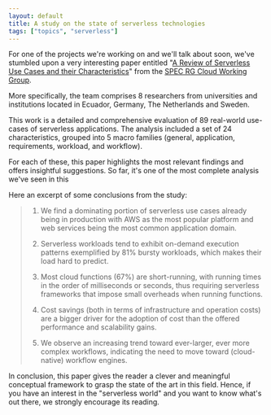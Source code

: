 ```yaml
---
layout: default
title: A study on the state of serverless technologies
tags: ["topics", "serverless"]
---
```

For one of the projects we're working on and we'll talk about soon, we've stumbled upon a very interesting paper entitled "[A Review of Serverless Use Cases and their Characteristics](https://arxiv.org/abs/2008.11110)" from the [SPEC RG Cloud Working Group](https://research.spec.org/working-groups/rg-cloud.html).

More specifically, the team comprises 8 researchers from universities and institutions located in Ecuador, Germany, The Netherlands and Sweden.

This work is a detailed and comprehensive evaluation of 89 real-world use-cases of serverless applications. The analysis included a set of 24 characteristics, grouped into 5 macro families (general, application, requirements, workload, and workflow).

For each of these, this paper highlights the most relevant findings and offers insightful suggestions. So far, it's one of the most complete analysis we've seen in this

Here an excerpt of some conclusions from the study:

> 1. We find a dominating portion of serverless use cases already being in production with AWS as the most popular platform and web services being the most common application domain.
>
>
> 2. Serverless workloads tend to exhibit on-demand execution patterns exemplified by 81% bursty workloads, which makes their load hard to predict.
>
>   
> 3. Most cloud functions (67%) are short-running, with running times in the order of milliseconds or seconds, thus requiring serverless frameworks that impose small overheads when running functions.
>
>  
> 4. Cost savings (both in terms of infrastructure and operation costs) are a bigger driver for the adoption of cost than the offered performance and scalability gains.
>
>  
> 5. We observe an increasing trend toward ever-larger, ever more complex workflows, indicating the need to move toward (cloud-native) workflow engines.

In conclusion, this paper gives the reader a clever and meaningful conceptual framework to grasp the state of the art in this field.  Hence, if you have an interest in the "serverless world" and you want to know what's out there, we strongly encourage its reading.
